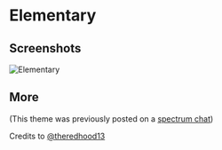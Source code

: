 # Elementary

## Screenshots

![Elementary](https://i.imgur.com/w8A5q9U.png)

## More

(This theme was previously posted on a [spectrum chat](https://spectrum.chat/spicetify/themes?tab=posts))

Credits to [@theredhood13](https://github.com/theredhood13)
